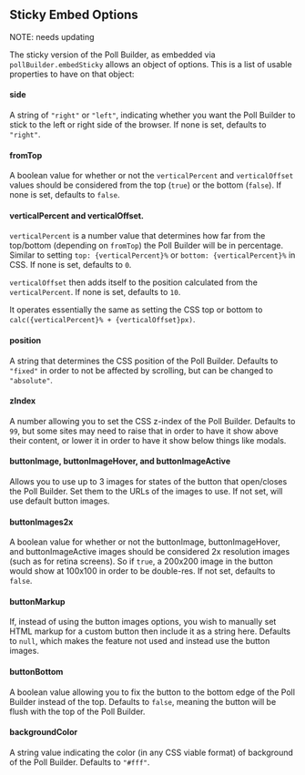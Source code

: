
## Sticky Embed Options

NOTE: needs updating

The sticky version of the Poll Builder, as embedded via `pollBuilder.embedSticky` allows an object of options. This is a list of usable properties to have on that object:

#### side

A string of `"right"` or `"left"`, indicating whether you want the Poll Builder to stick to the left or right side of the browser. If none is set, defaults to `"right"`.

#### fromTop

A boolean value for whether or not the `verticalPercent` and `verticalOffset` values should be considered from the top (`true`) or the bottom (`false`). If none is set, defaults to `false`.

#### verticalPercent and verticalOffset.

`verticalPercent` is a number value that determines how far from the top/bottom (depending on `fromTop`) the Poll Builder will be in percentage. Similar to setting `top: {verticalPercent}%` or `bottom: {verticalPercent}%` in CSS. If none is set, defaults to `0`.

`verticalOffset` then adds itself to the position calculated from the `verticalPercent`. If none is set, defaults to `10`.

It operates essentially the same as setting the CSS top or bottom to `calc({verticalPercent}% + {verticalOffset}px)`.

#### position

A string that determines the CSS position of the Poll Builder. Defaults to `"fixed"` in order to not be affected by scrolling, but can be changed to `"absolute"`.

#### zIndex

A number allowing you to set the CSS z-index of the Poll Builder. Defaults to `99`, but some sites may need to raise that in order to have it show above their content, or lower it in order to have it show below things like modals.

#### buttonImage, buttonImageHover, and buttonImageActive

Allows you to use up to 3 images for states of the button that open/closes the Poll Builder. Set them to the URLs of the images to use. If not set, will use default button images.

#### buttonImages2x

A boolean value for whether or not the buttonImage, buttonImageHover, and buttonImageActive images should be considered 2x resolution images (such as for retina screens). So if `true`, a 200x200 image in the button would show at 100x100 in order to be double-res. If not set, defaults to `false`.

#### buttonMarkup

If, instead of using the button images options, you wish to manually set HTML markup for a custom button then include it as a string here. Defaults to `null`, which makes the feature not used and instead use the button images.

#### buttonBottom

A boolean value allowing you to fix the button to the bottom edge of the Poll Builder instead of the top. Defaults to `false`, meaning the button will be flush with the top of the Poll Builder.

#### backgroundColor

A string value indicating the color (in any CSS viable format) of background of the Poll Builder. Defaults to `"#fff"`.
